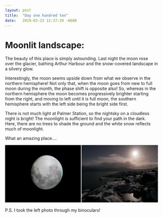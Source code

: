 ```yaml
---
layout: post
title:  "Day one hundred ten"
date:   2019-03-23 12:37:39 -0600
---
```

# Moonlit landscape:
The beauty of this place is simply astounding. Last night the moon rose over the glacier, bathing Arthur Harbour and the snow-covered landscape in a silvery glow.

Interestingly, the moon seems upside down from what we observe in the northern hemisphere! Not only that, when the moon goes from new to full moon during the month, the phase shift is opposite also! So, whereas in the northern hemisphere the moon becomes progressively brighter starting from the right, and moving to left until it is full moon, the southern hemisphere starts with the left side being the bright side first.

There is not much light at Palmer Station, so the nightsky on a cloudless night is bright! The moonlight is sufficient to find your path in the dark. Here, there are no trees to shade the ground and the white snow reflects much of moonlight. 

What an amazing place....

![Moonlight and landscape](/assets/blog_photos/190323/Moon.jpg)

P.S. I took the left photo through my binoculars!
